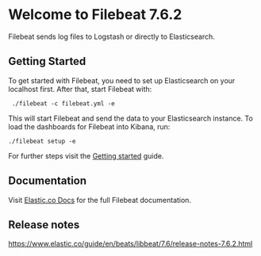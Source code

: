 # Welcome to Filebeat 7.6.2

Filebeat sends log files to Logstash or directly to Elasticsearch.

## Getting Started

To get started with Filebeat, you need to set up Elasticsearch on
your localhost first. After that, start Filebeat with:

     ./filebeat -c filebeat.yml -e

This will start Filebeat and send the data to your Elasticsearch
instance. To load the dashboards for Filebeat into Kibana, run:

    ./filebeat setup -e

For further steps visit the
[Getting started](https://www.elastic.co/guide/en/beats/filebeat/7.6/filebeat-getting-started.html) guide.

## Documentation

Visit [Elastic.co Docs](https://www.elastic.co/guide/en/beats/filebeat/7.6/index.html)
for the full Filebeat documentation.

## Release notes

https://www.elastic.co/guide/en/beats/libbeat/7.6/release-notes-7.6.2.html
